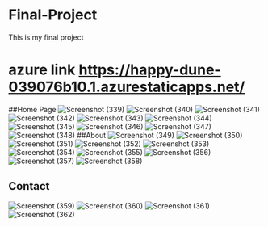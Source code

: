 # Final-Project
This is my final project
# azure link https://happy-dune-039076b10.1.azurestaticapps.net/
##Home Page
![Screenshot (339)](https://user-images.githubusercontent.com/98539403/186000771-746f98f3-b441-41dc-a64d-d02bfb461c74.png)
![Screenshot (340)](https://user-images.githubusercontent.com/98539403/186000879-37f9e932-ac34-484b-bd6f-4d6fd7e14ead.png)
![Screenshot (341)](https://user-images.githubusercontent.com/98539403/186000904-66bc1ada-b538-4db7-879e-71fe74ec944b.png)
![Screenshot (342)](https://user-images.githubusercontent.com/98539403/186000918-cfda869d-5710-4f67-8b84-babffcd2d94c.png)
![Screenshot (343)](https://user-images.githubusercontent.com/98539403/186000926-0792b6e2-9ce6-4052-8a3e-7b0d12a05ebb.png)
![Screenshot (344)](https://user-images.githubusercontent.com/98539403/186000933-d140bd60-94c0-495b-91e9-4e06e7efc8b9.png)
![Screenshot (345)](https://user-images.githubusercontent.com/98539403/186000938-23b62ff9-5e50-49db-a941-c6f0f7a5e8c6.png)
![Screenshot (346)](https://user-images.githubusercontent.com/98539403/186000946-21a1c9f2-91f8-43fa-82fa-91e4bb13a3ed.png)
![Screenshot (347)](https://user-images.githubusercontent.com/98539403/186000952-854fa902-b427-4ef6-857d-33a74a9ccde5.png)
![Screenshot (348)](https://user-images.githubusercontent.com/98539403/186000960-e4957620-6e2a-4067-933a-e6003699c371.png)
##About
![Screenshot (349)](https://user-images.githubusercontent.com/98539403/186001303-617525b9-8c5d-42ed-915d-46bb7f72c0fa.png)
![Screenshot (350)](https://user-images.githubusercontent.com/98539403/186001319-4da5a548-9e6e-4503-a22c-7881d939ba39.png)
![Screenshot (351)](https://user-images.githubusercontent.com/98539403/186001324-9e22a76b-905f-427b-884d-288a93d229ef.png)
![Screenshot (352)](https://user-images.githubusercontent.com/98539403/186001326-df1985c6-3a59-4354-afa5-2d30c76eef2d.png)
![Screenshot (353)](https://user-images.githubusercontent.com/98539403/186001328-e04a6c07-d054-4fd9-ba53-f1652aa98877.png)
![Screenshot (354)](https://user-images.githubusercontent.com/98539403/186001332-b4bfa7d2-27fb-4ef6-99ef-6a59b6b545ab.png)
![Screenshot (355)](https://user-images.githubusercontent.com/98539403/186001333-3343a7ab-d9b5-4ac2-a5e7-a10b6709305e.png)
![Screenshot (356)](https://user-images.githubusercontent.com/98539403/186001335-8bdbc4b3-90d8-4ee0-a2b1-47d7dcdb4a3e.png)
![Screenshot (357)](https://user-images.githubusercontent.com/98539403/186001339-2cebb011-a6bf-4e3e-9fd8-c3928fdef6b5.png)
![Screenshot (358)](https://user-images.githubusercontent.com/98539403/186001341-4e43b163-7b02-4eaf-bf22-7eb05368b5f7.png)
## Contact
![Screenshot (359)](https://user-images.githubusercontent.com/98539403/186001693-03f3ae24-2587-4827-bfa2-088b52d471f3.png)
![Screenshot (360)](https://user-images.githubusercontent.com/98539403/186001705-473697a7-76cb-47bd-bd51-3709dd771e71.png)
![Screenshot (361)](https://user-images.githubusercontent.com/98539403/186001710-8c015fda-5eef-49a3-a46f-476710909fcb.png)
![Screenshot (362)](https://user-images.githubusercontent.com/98539403/186001713-4e1d9736-3ece-41b3-a6c2-2f63195eb9c1.png)

